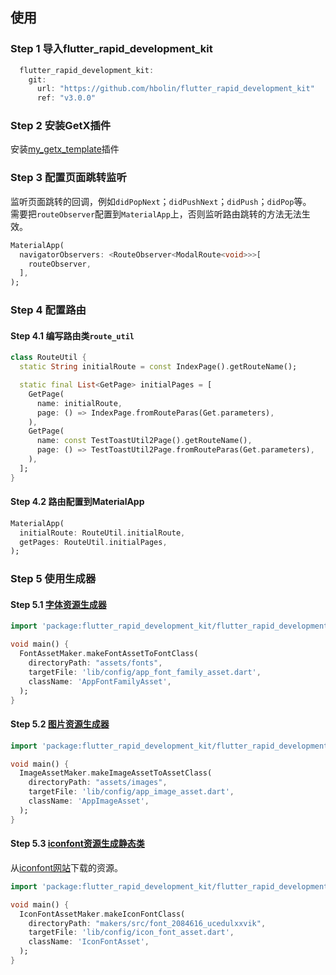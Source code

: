 ## 使用

### Step 1 导入flutter_rapid_development_kit

```dart
  flutter_rapid_development_kit:
    git:
      url: "https://github.com/hbolin/flutter_rapid_development_kit"
      ref: "v3.0.0"
```
### Step 2 安装GetX插件

安装[my_getx_template](./docs/my_getx_template-3.0.3.jar)插件

### Step 3 配置页面跳转监听

监听页面跳转的回调，例如`didPopNext`；`didPushNext`；`didPush`；`didPop`等。  
需要把`routeObserver`配置到`MaterialApp`上，否则监听路由跳转的方法无法生效。

```dart
MaterialApp(
  navigatorObservers: <RouteObserver<ModalRoute<void>>>[
    routeObserver,
  ],
);
```

### Step 4 配置路由

#### Step 4.1 编写路由类`route_util`

```dart
class RouteUtil {
  static String initialRoute = const IndexPage().getRouteName();

  static final List<GetPage> initialPages = [
    GetPage(
      name: initialRoute,
      page: () => IndexPage.fromRouteParas(Get.parameters),
    ),
    GetPage(
      name: const TestToastUtil2Page().getRouteName(),
      page: () => TestToastUtil2Page.fromRouteParas(Get.parameters),
    ),
  ];
}
```

#### Step 4.2 路由配置到MaterialApp

```dart
MaterialApp(
  initialRoute: RouteUtil.initialRoute,
  getPages: RouteUtil.initialPages,
);
```
### Step 5 使用生成器

#### Step 5.1 [字体资源生成器](example/makers/font_assets_runner.dart)

```dart
import 'package:flutter_rapid_development_kit/flutter_rapid_development_maker.dart';

void main() {
  FontAssetMaker.makeFontAssetToFontClass(
    directoryPath: "assets/fonts",
    targetFile: 'lib/config/app_font_family_asset.dart',
    className: 'AppFontFamilyAsset',
  );
}
```

#### Step 5.2 [图片资源生成器](example/makers/image_assets_runner.dart)

```dart
import 'package:flutter_rapid_development_kit/flutter_rapid_development_maker.dart';

void main() {
  ImageAssetMaker.makeImageAssetToAssetClass(
    directoryPath: "assets/images",
    targetFile: 'lib/config/app_image_asset.dart',
    className: 'AppImageAsset',
  );
}
```

#### Step 5.3 [iconfont资源生成静态类](example/makers/iconfont_assets_runner.dart)

从[iconfont网站](https://www.iconfont.cn/)下载的资源。

```dart
import 'package:flutter_rapid_development_kit/flutter_rapid_development_maker.dart';

void main() {
  IconFontAssetMaker.makeIconFontClass(
    directoryPath: "makers/src/font_2084616_ucedulxxvik",
    targetFile: 'lib/config/icon_font_asset.dart',
    className: 'IconFontAsset',
  );
}
```

